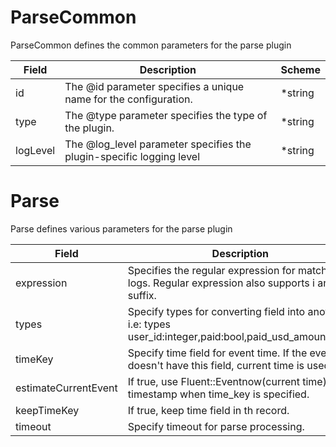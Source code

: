# ParseCommon

ParseCommon defines the common parameters for the parse plugin


| Field | Description | Scheme |
| ----- | ----------- | ------ |
| id | The @id parameter specifies a unique name for the configuration. | *string |
| type | The @type parameter specifies the type of the plugin. | *string |
| logLevel | The @log_level parameter specifies the plugin-specific logging level | *string |
# Parse

Parse defines various parameters for the parse plugin


| Field | Description | Scheme |
| ----- | ----------- | ------ |
| expression | Specifies the regular expression for matching logs. Regular expression also supports i and m suffix. | *string |
| types | Specify types for converting field into another, i.e: types user_id:integer,paid:bool,paid_usd_amount:float | *string |
| timeKey | Specify time field for event time. If the event doesn't have this field, current time is used. | *string |
| estimateCurrentEvent | If true, use Fluent::Eventnow(current time) as a timestamp when time_key is specified. | *bool |
| keepTimeKey | If true, keep time field in th record. | *bool |
| timeout | Specify timeout for parse processing. | *string |
